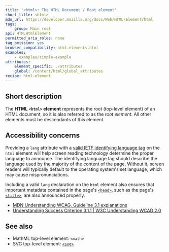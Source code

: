```yaml
---
title: '<html>: The HTML Document / Root element'
short_title: <html>
mdn_url: https://developer.mozilla.org/docs/Web/HTML/Element/html
tags:
    group: Main root
api: HTMLHtmlElement
permitted_aria_roles: none
tag_omission: yes
browser_compatibility: html.elements.html
examples:
    - examples/simple-example
attributes:
    element_specific: ./attributes
    global: /content/html/global_attributes
recipe: html-element
---
```


## Short description

The **HTML `<html>` element** represents the root (top-level element) of
an HTML document, so it is also referred to as the *root element*. All
other elements must be descendants of this element.

## Accessibility concerns

Providing a `lang` attribute with a [valid IETF identifying language
tag](https://www.ietf.org/rfc/bcp/bcp47.txt) on the `html` element will
help screen reading technology determine the proper language to
announce. The identifying language tag should describe the language used
by the majority of the content of the page. Without it, screen readers
will typically default to the operating system's set language, which
may cause mispronunciations.

Including a valid `lang` declaration on the `html` element also ensures
that important metadata contained in the page's
[`<head>`](/en-US/docs/Web/HTML/Element/head),
such as the page's
[`<title>`](/en-US/docs/Web/HTML/Element/title),
are also announced properly.

- [MDN Understanding WCAG, Guideline 3.1 explanations](/en-US/docs/Web/Accessibility/Understanding_WCAG/Understandable#Guideline_3.1_%E2%80%94_Readable_Make_text_content_readable_and_understandable)
- [Understanding Success Criterion 3.1.1 | W3C Understanding WCAG 2.0](https://www.w3.org/TR/2016/NOTE-UNDERSTANDING-WCAG20-20161007/meaning-doc-lang-id.html)

## See also

- MathML top-level element: `<math>`
- SVG top-level element: [`<svg>`](/en-US/docs/Web/SVG/Element/svg)
